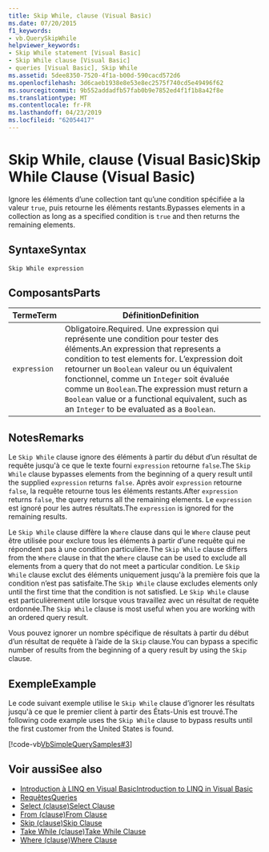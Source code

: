 ```yaml
---
title: Skip While, clause (Visual Basic)
ms.date: 07/20/2015
f1_keywords:
- vb.QuerySkipWhile
helpviewer_keywords:
- Skip While statement [Visual Basic]
- Skip While clause [Visual Basic]
- queries [Visual Basic], Skip While
ms.assetid: 5dee8350-7520-4f1a-b00d-590cacd572d6
ms.openlocfilehash: 3d6caeb1938e8e53e8ec2575f740cd5e49496f62
ms.sourcegitcommit: 9b552addadfb57fab0b9e7852ed4f1f1b8a42f8e
ms.translationtype: MT
ms.contentlocale: fr-FR
ms.lasthandoff: 04/23/2019
ms.locfileid: "62054417"
---
```

# <a name="skip-while-clause-visual-basic"></a><span data-ttu-id="c7a9a-102">Skip While, clause (Visual Basic)</span><span class="sxs-lookup"><span data-stu-id="c7a9a-102">Skip While Clause (Visual Basic)</span></span>
<span data-ttu-id="c7a9a-103">Ignore les éléments d’une collection tant qu’une condition spécifiée a la valeur `true`, puis retourne les éléments restants.</span><span class="sxs-lookup"><span data-stu-id="c7a9a-103">Bypasses elements in a collection as long as a specified condition is `true` and then returns the remaining elements.</span></span>  
  
## <a name="syntax"></a><span data-ttu-id="c7a9a-104">Syntaxe</span><span class="sxs-lookup"><span data-stu-id="c7a9a-104">Syntax</span></span>  
  
```  
Skip While expression  
```  
  
## <a name="parts"></a><span data-ttu-id="c7a9a-105">Composants</span><span class="sxs-lookup"><span data-stu-id="c7a9a-105">Parts</span></span>  
  
|<span data-ttu-id="c7a9a-106">Terme</span><span class="sxs-lookup"><span data-stu-id="c7a9a-106">Term</span></span>|<span data-ttu-id="c7a9a-107">Définition</span><span class="sxs-lookup"><span data-stu-id="c7a9a-107">Definition</span></span>|  
|---|---|  
|`expression`|<span data-ttu-id="c7a9a-108">Obligatoire.</span><span class="sxs-lookup"><span data-stu-id="c7a9a-108">Required.</span></span> <span data-ttu-id="c7a9a-109">Une expression qui représente une condition pour tester des éléments.</span><span class="sxs-lookup"><span data-stu-id="c7a9a-109">An expression that represents a condition to test elements for.</span></span> <span data-ttu-id="c7a9a-110">L’expression doit retourner un `Boolean` valeur ou un équivalent fonctionnel, comme un `Integer` soit évaluée comme un `Boolean`.</span><span class="sxs-lookup"><span data-stu-id="c7a9a-110">The expression must return a `Boolean` value or a functional equivalent, such as an `Integer` to be evaluated as a `Boolean`.</span></span>|  
  
## <a name="remarks"></a><span data-ttu-id="c7a9a-111">Notes</span><span class="sxs-lookup"><span data-stu-id="c7a9a-111">Remarks</span></span>  
 <span data-ttu-id="c7a9a-112">Le `Skip While` clause ignore des éléments à partir du début d’un résultat de requête jusqu'à ce que le texte fourni `expression` retourne `false`.</span><span class="sxs-lookup"><span data-stu-id="c7a9a-112">The `Skip While` clause bypasses elements from the beginning of a query result until the supplied `expression` returns `false`.</span></span> <span data-ttu-id="c7a9a-113">Après avoir `expression` retourne `false`, la requête retourne tous les éléments restants.</span><span class="sxs-lookup"><span data-stu-id="c7a9a-113">After `expression` returns `false`, the query returns all the remaining elements.</span></span> <span data-ttu-id="c7a9a-114">Le `expression` est ignoré pour les autres résultats.</span><span class="sxs-lookup"><span data-stu-id="c7a9a-114">The `expression` is ignored for the remaining results.</span></span>  
  
 <span data-ttu-id="c7a9a-115">Le `Skip While` clause diffère la `Where` clause dans qui le `Where` clause peut être utilisée pour exclure tous les éléments à partir d’une requête qui ne répondent pas à une condition particulière.</span><span class="sxs-lookup"><span data-stu-id="c7a9a-115">The `Skip While` clause differs from the `Where` clause in that the `Where` clause can be used to exclude all elements from a query that do not meet a particular condition.</span></span> <span data-ttu-id="c7a9a-116">Le `Skip While` clause exclut des éléments uniquement jusqu'à la première fois que la condition n’est pas satisfaite.</span><span class="sxs-lookup"><span data-stu-id="c7a9a-116">The `Skip While` clause excludes elements only until the first time that the condition is not satisfied.</span></span> <span data-ttu-id="c7a9a-117">Le `Skip While` clause est particulièrement utile lorsque vous travaillez avec un résultat de requête ordonnée.</span><span class="sxs-lookup"><span data-stu-id="c7a9a-117">The `Skip While` clause is most useful when you are working with an ordered query result.</span></span>  
  
 <span data-ttu-id="c7a9a-118">Vous pouvez ignorer un nombre spécifique de résultats à partir du début d’un résultat de requête à l’aide de la `Skip` clause.</span><span class="sxs-lookup"><span data-stu-id="c7a9a-118">You can bypass a specific number of results from the beginning of a query result by using the `Skip` clause.</span></span>  
  
## <a name="example"></a><span data-ttu-id="c7a9a-119">Exemple</span><span class="sxs-lookup"><span data-stu-id="c7a9a-119">Example</span></span>  
 <span data-ttu-id="c7a9a-120">Le code suivant exemple utilise le `Skip While` clause d’ignorer les résultats jusqu'à ce que le premier client à partir des États-Unis est trouvé.</span><span class="sxs-lookup"><span data-stu-id="c7a9a-120">The following code example uses the `Skip While` clause to bypass results until the first customer from the United States is found.</span></span>  
  
 [!code-vb[VbSimpleQuerySamples#3](~/samples/snippets/visualbasic/VS_Snippets_VBCSharp/VbSimpleQuerySamples/VB/QuerySamples1.vb#3)]  
  
## <a name="see-also"></a><span data-ttu-id="c7a9a-121">Voir aussi</span><span class="sxs-lookup"><span data-stu-id="c7a9a-121">See also</span></span>

- [<span data-ttu-id="c7a9a-122">Introduction à LINQ en Visual Basic</span><span class="sxs-lookup"><span data-stu-id="c7a9a-122">Introduction to LINQ in Visual Basic</span></span>](../../../visual-basic/programming-guide/language-features/linq/introduction-to-linq.md)
- [<span data-ttu-id="c7a9a-123">Requêtes</span><span class="sxs-lookup"><span data-stu-id="c7a9a-123">Queries</span></span>](../../../visual-basic/language-reference/queries/index.md)
- [<span data-ttu-id="c7a9a-124">Select (clause)</span><span class="sxs-lookup"><span data-stu-id="c7a9a-124">Select Clause</span></span>](../../../visual-basic/language-reference/queries/select-clause.md)
- [<span data-ttu-id="c7a9a-125">From (clause)</span><span class="sxs-lookup"><span data-stu-id="c7a9a-125">From Clause</span></span>](../../../visual-basic/language-reference/queries/from-clause.md)
- [<span data-ttu-id="c7a9a-126">Skip (clause)</span><span class="sxs-lookup"><span data-stu-id="c7a9a-126">Skip Clause</span></span>](../../../visual-basic/language-reference/queries/skip-clause.md)
- [<span data-ttu-id="c7a9a-127">Take While (clause)</span><span class="sxs-lookup"><span data-stu-id="c7a9a-127">Take While Clause</span></span>](../../../visual-basic/language-reference/queries/take-while-clause.md)
- [<span data-ttu-id="c7a9a-128">Where (clause)</span><span class="sxs-lookup"><span data-stu-id="c7a9a-128">Where Clause</span></span>](../../../visual-basic/language-reference/queries/where-clause.md)
